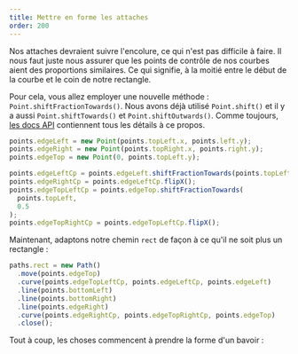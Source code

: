 ```yaml
---
title: Mettre en forme les attaches
order: 200
---
```


Nos attaches devraient suivre l'encolure, ce qui n'est pas difficile à faire. Il nous faut juste nous assurer que les points de contrôle de nos courbes aient des proportions similaires. Ce qui signifie, à la moitié entre le début de la courbe et le coin de notre rectangle.

<note>

Pour cela, vous allez employer une nouvelle méthode : `Point.shiftFractionTowards()`. Nous avons déjà utilisé `Point.shift()` et il y a aussi `Point.shiftTowards()` et `Point.shiftOutwards()`. Comme toujours, [les docs API](/api/point) contiennent tous les détails à ce propos.

</Note>

```js
points.edgeLeft = new Point(points.topLeft.x, points.left.y);
points.edgeRight = new Point(points.topRight.x, points.right.y);
points.edgeTop = new Point(0, points.topLeft.y);

points.edgeLeftCp = points.edgeLeft.shiftFractionTowards(points.topLeft, 0.5);
points.edgeRightCp = points.edgeLeftCp.flipX();
points.edgeTopLeftCp = points.edgeTop.shiftFractionTowards(
  points.topLeft,
  0.5
);
points.edgeTopRightCp = points.edgeTopLeftCp.flipX();
```

Maintenant, adaptons notre chemin `rect` de façon à ce qu'il ne soit plus un rectangle :

```js
paths.rect = new Path()
  .move(points.edgeTop)
  .curve(points.edgeTopLeftCp, points.edgeLeftCp, points.edgeLeft)
  .line(points.bottomLeft)
  .line(points.bottomRight)
  .line(points.edgeRight)
  .curve(points.edgeRightCp, points.edgeTopRightCp, points.edgeTop)
  .close();
```

Tout à coup, les choses commencent à prendre la forme d'un bavoir :

<example pattern="tutorial" part="step6" caption="Pretty good, but how are we going to fit it over the baby's head?" />